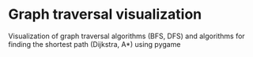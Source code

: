 # Graph traversal visualization

Visualization of graph traversal algorithms (BFS, DFS) and algorithms for finding the shortest path (Dijkstra, A*) using pygame
